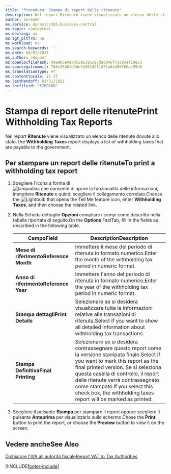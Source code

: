 ```yaml
---
title: 'Procedura: Stampa di report delle ritenute'
description: Nel report Ritenute viene visualizzato un elenco delle ritenute dovute allo stato.
author: SorenGP
ms.service: dynamics365-business-central
ms.topic: conceptual
ms.devlang: na
ms.tgt_pltfrm: na
ms.workload: na
ms.search.keywords: ''
ms.date: 04/01/2021
ms.author: edupont
ms.openlocfilehash: 4a99b6e4eb45596191c87dac046f71c9cef19e33
ms.sourcegitcommit: 766e2840fd16efb901d211d7fa64d96766ac99d9
ms.translationtype: HT
ms.contentlocale: it-IT
ms.lasthandoff: 03/31/2021
ms.locfileid: "5780168"
---
```

# <a name="print-withholding-tax-reports"></a><span data-ttu-id="04697-103">Stampa di report delle ritenute</span><span class="sxs-lookup"><span data-stu-id="04697-103">Print Withholding Tax Reports</span></span>
<span data-ttu-id="04697-104">Nel report **Ritenute** viene visualizzato un elenco delle ritenute dovute allo stato.</span><span class="sxs-lookup"><span data-stu-id="04697-104">The **Withholding Taxes** report displays a list of withholding taxes that are payable to the government.</span></span>  

## <a name="to-print-a-withholding-tax-report"></a><span data-ttu-id="04697-105">Per stampare un report delle ritenute</span><span class="sxs-lookup"><span data-stu-id="04697-105">To print a withholding tax report</span></span>  

1.  <span data-ttu-id="04697-106">Scegliere l'icona a forma di ![lampadina che consente di aprire la funzionalità delle informazioni](../../media/ui-search/search_small.png "Informazioni sull'operazione che si desidera eseguire"), immettere **Ritenute** e quindi scegliere il collegamento correlato.</span><span class="sxs-lookup"><span data-stu-id="04697-106">Choose the ![Lightbulb that opens the Tell Me feature](../../media/ui-search/search_small.png "Tell me what you want to do") icon, enter **Withholding Taxes**, and then choose the related link.</span></span>  
2.  <span data-ttu-id="04697-107">Nella Scheda dettaglio **Opzioni** compilare i campi come descritto nella tabella riportata di seguito.</span><span class="sxs-lookup"><span data-stu-id="04697-107">On the **Options** FastTab, fill in the fields as described in the following table.</span></span>  

    |<span data-ttu-id="04697-108">Campo</span><span class="sxs-lookup"><span data-stu-id="04697-108">Field</span></span>|<span data-ttu-id="04697-109">Description</span><span class="sxs-lookup"><span data-stu-id="04697-109">Description</span></span>|  
    |---------------------------------|---------------------------------------|  
    |<span data-ttu-id="04697-110">**Mese di riferimento**</span><span class="sxs-lookup"><span data-stu-id="04697-110">**Reference Month**</span></span>|<span data-ttu-id="04697-111">Immettere il mese del periodo di ritenuta in formato numerico.</span><span class="sxs-lookup"><span data-stu-id="04697-111">Enter the month of the withholding tax period in numeric format.</span></span>|  
    |<span data-ttu-id="04697-112">**Anno di riferimento**</span><span class="sxs-lookup"><span data-stu-id="04697-112">**Reference Year**</span></span>|<span data-ttu-id="04697-113">Immettere l'anno del periodo di ritenuta in formato numerico.</span><span class="sxs-lookup"><span data-stu-id="04697-113">Enter the year of the withholding tax period in numeric format.</span></span>|  
    |<span data-ttu-id="04697-114">**Stampa dettagli**</span><span class="sxs-lookup"><span data-stu-id="04697-114">**Print Details**</span></span>|<span data-ttu-id="04697-115">Selezionare se si desidera visualizzare tutte le informazioni relative alle transazioni di ritenuta.</span><span class="sxs-lookup"><span data-stu-id="04697-115">Select if you want to show all detailed information about withholding tax transactions.</span></span>|  
    |<span data-ttu-id="04697-116">**Stampa Definitiva**</span><span class="sxs-lookup"><span data-stu-id="04697-116">**Final Printing**</span></span>|<span data-ttu-id="04697-117">Selezionare se si desidera contrassegnare questo report come la versione stampata finale.</span><span class="sxs-lookup"><span data-stu-id="04697-117">Select if you want to mark this report as the final printed version.</span></span> <span data-ttu-id="04697-118">Se si seleziona questa casella di controllo, il report delle ritenute verrà contrassegnato come stampato.</span><span class="sxs-lookup"><span data-stu-id="04697-118">If you select this check box, the withholding taxes report will be marked as printed.</span></span>|  

3.  <span data-ttu-id="04697-119">Scegliere il pulsante **Stampa** per stampare il report oppure scegliere il pulsante **Anteprima** per visualizzarlo sullo schermo.</span><span class="sxs-lookup"><span data-stu-id="04697-119">Chose the **Print** button to print the report, or choose the **Preview** button to view it on the screen.</span></span>  

## <a name="see-also"></a><span data-ttu-id="04697-120">Vedere anche</span><span class="sxs-lookup"><span data-stu-id="04697-120">See Also</span></span>  
 [<span data-ttu-id="04697-121">Dichiarare l'IVA all'autorità fiscale</span><span class="sxs-lookup"><span data-stu-id="04697-121">Report VAT to Tax Authorities</span></span>](../../finance-how-report-vat.md)


[!INCLUDE[footer-include](../../includes/footer-banner.md)]